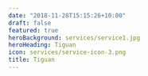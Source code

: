 ```yaml
---
date: "2018-11-28T15:15:26+10:00"
draft: false
featured: true
heroBackground: services/service1.jpg
heroHeading: Tiguan
icon: services/service-icon-3.png
title: Tiguan
---
```


